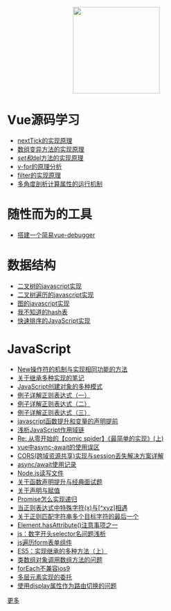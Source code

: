 <p align="center">
  <img height="200" src="https://sdtimes.com/wp-content/uploads/2014/11/1126.sdt-github.png"/>
</p>

# Vue源码学习

- [nextTick的实现原理](docs/vue-analysis/nextTick实现原理.md)
- [数组变异方法的实现原理](docs/vue-analysis/数组变异方法的实现原理.md)
- [$set和$del方法的实现原理](docs/vue-analysis/$set和$del方法的实现原理.md)
- [v-for的原理分析](docs/vue-analysis/v-for的原理分析.md)
- [filter的实现原理](docs/vue-analysis/filter的实现原理.md)
- [多角度剖析计算属性的运行机制](docs/vue-analysis/多角度剖析计算属性的运行机制.md)

# 随性而为的工具

- [搭建一个简易vue-debugger](docs/tools/搭建一个简易vue-debugger.md)

# 数据结构

- [二叉树的javascript实现](docs/data-structure/二叉树的javascript实现.md)
- [二叉树遍历的javascript实现](docs/data-structure/二叉树遍历的javascript实现.md)
- [图的javascript实现](docs/data-structure/图的javascript实现.md)
- [我不知道的hash表](docs/data-structure/我不知道的hash表.md)
- [快速排序的JavaScript实现](docs/data-structure/快速排序的JavaScript实现.md)


# JavaScript

- [New操作符的机制与实现相同功能的方法](docs/js-basic/New操作符的机制与实现相同功能的方法.md)
- [关于继承多种实现的笔记](docs/js-basic/关于继承多种实现的笔记.md)
- [JavaScript创建对象的多种模式](docs/js-basic/JavaScript创建对象的多种模式.md)
- [例子详解正则表达式（一）](https://github.com/isaaxite/blog/issues/242)
- [例子详解正则表达式（二）](https://github.com/isaaxite/blog/issues/241)
- [例子详解正则表达式（三）](https://github.com/isaaxite/blog/issues/239)
- [javascript函数提升和变量的声明提前](docs/js-basic/javascript函数提升和变量的声明提前.md)
- [浅析JavaScript作用域链](docs/js-basic/浅析JavaScript作用域链.md)
- [Re: 从零开始的【comic spider】《最简单的实现》(上)](https://github.com/isaaxite/blog/issues/226)
- [vue中async-await的使用误区](https://github.com/isaaxite/blog/issues/216)
- [CORS(跨域资源共享)实现与session丢失解决方案详解](https://github.com/isaaxite/blog/issues/215)
- [async/await使用记录](https://github.com/isaaxite/blog/issues/209)
- [Node.js读写文件](https://github.com/isaaxite/blog/issues/179)
- [关于函数声明提升与经典面试题](https://github.com/isaaxite/blog/issues/162)
- [关于声明与赋值](https://github.com/isaaxite/blog/issues/161)
- [Promise怎么实现递归](https://github.com/isaaxite/blog/issues/151)
- [当正则表达式中特殊字符(x)与[^xyz]相遇](https://github.com/isaaxite/blog/issues/114)
- [关于正则匹配字符串多个目标字符的最后一个](https://github.com/isaaxite/blog/issues/112)
- [Element.hasAttribute()注意事项之一](https://github.com/isaaxite/blog/issues/109)
- [js：数字开头selector名问题浅析](https://github.com/isaaxite/blog/issues/105)
- [js遍历form表单组件](https://github.com/isaaxite/blog/issues/104)
- [ES5：实现继承的多种方法（上）](https://github.com/isaaxite/blog/issues/103)
- [类数组对象调用数组方法的问题](https://github.com/isaaxite/blog/issues/94)
- [forEach不兼容ios9](https://github.com/isaaxite/blog/issues/90)
- [多层元素实现的委托](https://github.com/isaaxite/blog/issues/89)
- [使用display属性作为路由切换的问题](https://github.com/isaaxite/blog/issues/86)

[更多](https://github.com/isaaxite/blog/issues)

